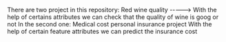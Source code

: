There are two project in this repository: Red wine quality -----> With the help of certains attributes we can check that the quality of wine is goog or not
In the second one: Medical cost personal insurance project With the help of certain feature attributes we can predict the insurance cost
